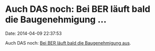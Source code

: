 Auch DAS noch: Bei BER läuft bald die Baugenehmigung \...
=========================================================

Date: 2014-04-09 22:37:53

Auch DAS noch: [Bei BER läuft bald die Baugenehmigung
aus](http://www.focus.de/finanzen/news/brandschutzmaengel-pannen-flughafen-ber-droht-verlust-der-baugenehmigung_id_3757344.html).
